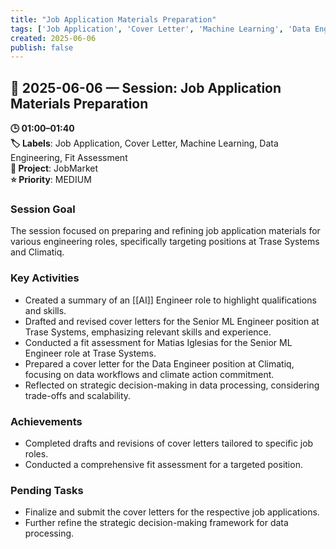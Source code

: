 ```yaml
---
title: "Job Application Materials Preparation"
tags: ['Job Application', 'Cover Letter', 'Machine Learning', 'Data Engineering', 'Fit Assessment']
created: 2025-06-06
publish: false
---
```


## 📅 2025-06-06 — Session: Job Application Materials Preparation

**🕒 01:00–01:40**  
**🏷️ Labels**: Job Application, Cover Letter, Machine Learning, Data Engineering, Fit Assessment  
**📂 Project**: JobMarket  
**⭐ Priority**: MEDIUM  


### Session Goal
The session focused on preparing and refining job application materials for various engineering roles, specifically targeting positions at Trase Systems and Climatiq.

### Key Activities
- Created a summary of an [[AI]] Engineer role to highlight qualifications and skills.
- Drafted and revised cover letters for the Senior ML Engineer position at Trase Systems, emphasizing relevant skills and experience.
- Conducted a fit assessment for Matias Iglesias for the Senior ML Engineer role at Trase Systems.
- Prepared a cover letter for the Data Engineer position at Climatiq, focusing on data workflows and climate action commitment.
- Reflected on strategic decision-making in data processing, considering trade-offs and scalability.

### Achievements
- Completed drafts and revisions of cover letters tailored to specific job roles.
- Conducted a comprehensive fit assessment for a targeted position.

### Pending Tasks
- Finalize and submit the cover letters for the respective job applications.
- Further refine the strategic decision-making framework for data processing.
